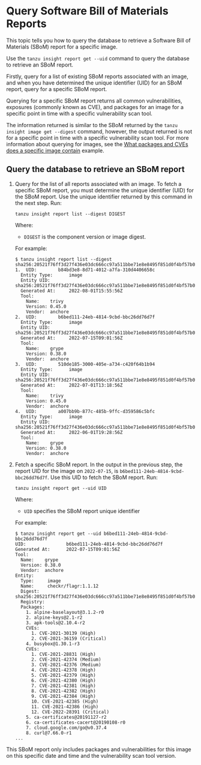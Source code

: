 # Query Software Bill of Materials Reports

This topic tells you how to query the database to retrieve a Software Bill
of Materials (SBoM) report for a specific image.

Use the `tanzu insight report get --uid` command to query the database to retrieve an SBoM report.

Firstly, query for a list of existing SBoM reports associated with an image, and when you have
determined the unique identifier (UID) for an SBoM report, query for a specific SBoM report.

Querying for a specific SBoM report returns all common vulnerabilities, exposures
(commonly known as CVE), and packages for an image for a specific point in time with a specific
vulnerability scan tool.

The information returned is similar to the SBoM returned by the `tanzu insight image get --digest`
command, however, the output returned is not for a specific point in time with a specific
vulnerability scan tool. For more information about querying for images, see the
[What packages and CVEs does a specific image contain](query-data.hbs.md#example1) example.

## <a id='example1'></a>Query the database to retrieve an SBoM report

1. Query for the list of all reports associated with an image. To fetch a specific SBoM report, you
must determine the unique identifier (UID) for the SBoM report. Use the unique
identifier returned by this command in the next step. Run:

    ```console
    tanzu insight report list --digest DIGEST
    ```

    Where:

    - `DIGEST` is the component version or image digest.

    For example:

    ```console
    $ tanzu insight report list --digest sha256:20521f76ff3d27f436e03dc666cc97a511bbe71e8e8495f851d0f4bf57b0bab6
    1. 	UID:       	b84bd3e8-8d71-4012-a7fa-310d4406658c
      Entity Type:  	image
      Entity UID:  	sha256:20521f76ff3d27f436e03dc666cc97a511bbe71e8e8495f851d0f4bf57b0bab6
      Generated At:  	2022-08-01T15:55:56Z
      Tool:
        Name:    trivy
        Version: 0.45.0
        Vendor:  anchore
    2. 	UID:       	b6bed111-24eb-4814-9cbd-bbc26dd76d7f
      Entity Type:  	image
      Entity UID:  	sha256:20521f76ff3d27f436e03dc666cc97a511bbe71e8e8495f851d0f4bf57b0bab6
      Generated At:  	2022-07-15T09:01:56Z
      Tool:
        Name:    grype
        Version: 0.38.0
        Vendor:  anchore
    3. 	UID:       	510de185-3000-405e-a734-c420f64b1b94
      Entity Type:  	image
      Entity UID:  	sha256:20521f76ff3d27f436e03dc666cc97a511bbe71e8e8495f851d0f4bf57b0bab6
      Generated At:  	2022-07-01T13:18:56Z
      Tool:
        Name:    trivy
        Version: 0.45.0
        Vendor:  anchore
    4. 	UID:       	a007bb9b-877c-485b-9ffc-d359586c5bfc
      Entity Type:  	image
      Entity UID:  	sha256:20521f76ff3d27f436e03dc666cc97a511bbe71e8e8495f851d0f4bf57b0bab6
      Generated At:  	2022-06-01T19:28:56Z
      Tool:
        Name:    grype
        Version: 0.38.0
        Vendor:  anchore
    ```

1. Fetch a specific SBoM report. In the output in the previous step, the report
UID for the image on `2022-07-15`, is `b6bed111-24eb-4814-9cbd-bbc26dd76d7f`.
Use this UID to fetch the SBoM report. Run:

    ```console
    tanzu insight report get --uid UID
    ```

    Where:

    - `UID` specifies the SBoM report unique identifier

    For example:

    ```console
    $ tanzu insight report get --uid b6bed111-24eb-4814-9cbd-bbc26dd76d7f
    UID:               b6bed111-24eb-4814-9cbd-bbc26dd76d7f
    Generated At:      2022-07-15T09:01:56Z
    Tool:
      Name:    grype
      Version: 0.38.0
      Vendor:  anchore
    Entity:
      Type:     image
      Name:     checkr/flagr:1.1.12
      Digest:   sha256:20521f76ff3d27f436e03dc666cc97a511bbe71e8e8495f851d0f4bf57b0bab6
      Registry:
      Packages:
        1. alpine-baselayout@3.1.2-r0
        2. alpine-keys@2.1-r2
        3. apk-tools@2.10.4-r2
        CVEs:
          1. CVE-2021-30139 (High)
          2. CVE-2021-36159 (Critical)
        4. busybox@1.30.1-r3
        CVEs:
          1. CVE-2021-28831 (High)
          2. CVE-2021-42374 (Medium)
          3. CVE-2021-42376 (Medium)
          4. CVE-2021-42378 (High)
          5. CVE-2021-42379 (High)
          6. CVE-2021-42380 (High)
          7. CVE-2021-42381 (High)
          8. CVE-2021-42382 (High)
          9. CVE-2021-42384 (High)
          10. CVE-2021-42385 (High)
          11. CVE-2021-42386 (High)
          12. CVE-2022-28391 (Critical)
        5. ca-certificates@20191127-r2
        6. ca-certificates-cacert@20190108-r0
        7. cloud.google.com/go@v0.37.4
        8. curl@7.66.0-r1
    ...
    ```

This SBoM report only includes packages and vulnerabilities for this image on this specific
date and time and the vulnerability scan tool version.
